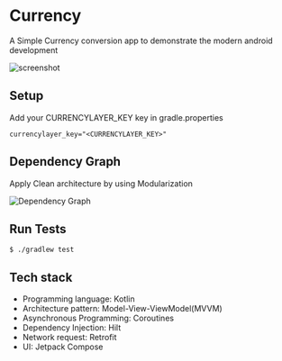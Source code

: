 # Currency

A Simple Currency conversion app to demonstrate the modern android development

![screenshot](blob:https://imgur.com/395a1e25-a72b-451d-93f5-cf5bd51f2708)

## Setup

Add your CURRENCYLAYER_KEY key in gradle.properties

```
currencylayer_key="<CURRENCYLAYER_KEY>"
```

## Dependency Graph

Apply Clean architecture by using Modularization

![Dependency Graph](https://i.imgur.com/opj6oZd.png)


## Run Tests

```
$ ./gradlew test
```

## Tech stack

- Programming language: Kotlin
- Architecture pattern: Model-View-ViewModel(MVVM)
- Asynchronous Programming: Coroutines
- Dependency Injection: Hilt
- Network request: Retrofit
- UI: Jetpack Compose

